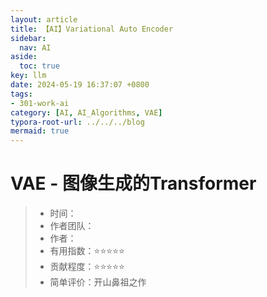 ```yaml
---
layout: article
title: 【AI】Variational Auto Encoder
sidebar:
  nav: AI
aside:
  toc: true
key: llm
date: 2024-05-19 16:37:07 +0800
tags:
- 301-work-ai
category: [AI, AI_Algorithms, VAE]
typora-root-url: ../../../blog
mermaid: true
---
```


# VAE - 图像生成的Transformer

> - 时间：
> - 作者团队：
> - 作者：
> - 有用指数：⭐️⭐️⭐️⭐️⭐️
> - 贡献程度：⭐️⭐️⭐️⭐️⭐️
> - 简单评价：开山鼻祖之作